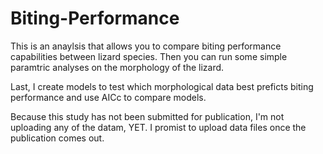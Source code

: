 # Biting-Performance

This is an anaylsis that allows you to compare biting performance capabilities between lizard species. Then you can run some simple paramtric analyses on the morphology of the lizard.

Last, I create models to test which morphological data best preficts biting performance and use AICc to compare models. 

Because this study has not been submitted for publication, I'm not uploading any of the datam, YET. I promist to upload data files once the publication comes out. 
